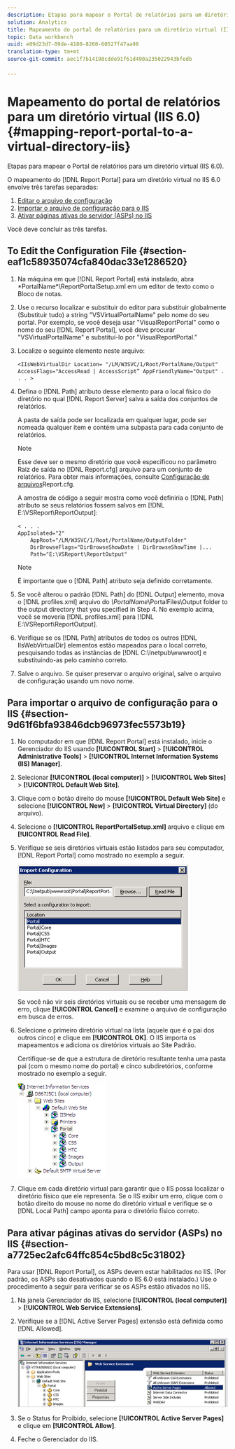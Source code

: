 ```yaml
---
description: Etapas para mapear o Portal de relatórios para um diretório virtual (IIS 6.0).
solution: Analytics
title: Mapeamento do portal de relatórios para um diretório virtual (IIS 6.0)
topic: Data workbench
uuid: e09d23d7-09de-4180-8260-60527f47aa98
translation-type: tm+mt
source-git-commit: aec1f7b14198cdde91f61d490a235022943bfedb

---
```



# Mapeamento do portal de relatórios para um diretório virtual (IIS 6.0){#mapping-report-portal-to-a-virtual-directory-iis}

Etapas para mapear o Portal de relatórios para um diretório virtual (IIS 6.0).

O mapeamento do [!DNL Report Portal] para um diretório virtual no IIS 6.0 envolve três tarefas separadas:

1. [Editar o arquivo de configuração](../../../../home/c-rpt-oview/c-install-rpt-port/c-virtual-dir/c-map-rpt-port-vdir-6.md#section-eaf1c58935074cfa840dac33e1286520)
1. [Importar o arquivo de configuração para o IIS](../../../../home/c-rpt-oview/c-install-rpt-port/c-virtual-dir/c-map-rpt-port-vdir-6.md#section-9d61f6bfa93846dcb96973fec5573b19)
1. [Ativar páginas ativas do servidor (ASPs) no IIS](../../../../home/c-rpt-oview/c-install-rpt-port/c-virtual-dir/c-map-rpt-port-vdir-6.md#section-a7725ec2afc64ffc854c5bd8c5c31802)

Você deve concluir as três tarefas.

## To Edit the Configuration File {#section-eaf1c58935074cfa840dac33e1286520}

1. Na máquina em que [!DNL Report Portal] está instalado, abra \*PortalName*\ReportPortalSetup.xml em um editor de texto como o Bloco de notas.

1. Use o recurso localizar e substituir do editor para substituir globalmente (Substituir tudo) a string &quot;VSVirtualPortalName&quot; pelo nome do seu portal. Por exemplo, se você deseja usar &quot;VisualReportPortal&quot; como o nome do seu [!DNL Report Portal], você deve procurar &quot;VSVirtualPortalName&quot; e substituí-lo por &quot;VisualReportPortal.&quot;
1. Localize o seguinte elemento neste arquivo:

   ```
   <IIsWebVirtualDir Location= "/LM/W3SVC/1/Root/PortalName/Output" AccessFlags="AccessRead | AccessScript” AppFriendlyName="Output" . . . >
   ```

1. Defina o [!DNL Path] atributo desse elemento para o local físico do diretório no qual [!DNL Report Server] salva a saída dos conjuntos de relatórios.

   A pasta de saída pode ser localizada em qualquer lugar, pode ser nomeada qualquer item e contém uma subpasta para cada conjunto de relatórios.

   >[!NOTE]
   >
   >Esse deve ser o mesmo diretório que você especificou no parâmetro Raiz de saída no [!DNL Report.cfg] arquivo para um conjunto de relatórios. Para obter mais informações, consulte [Configuração de arquivos](../../../../home/c-rpt-oview/c-admin-rpt/c-config-rpt-files.md#concept-cf4b95344fcb4c8c877db91e5f1d345d)Report.cfg.

   A amostra de código a seguir mostra como você definiria o [!DNL Path] atributo se seus relatórios fossem salvos em [!DNL E:\VSReport\ReportOutput]:

   ```
   < . . . 
   AppIsolated="2" 
       AppRoot="/LM/W3SVC/1/Root/PortalName/OutputFolder" 
       DirBrowseFlags="DirBrowseShowDate | DirBrowseShowTime |...  
       Path="E:\VSReport\ReportOutput"
   ```

   >[!NOTE]
   >
   >É importante que o [!DNL Path] atributo seja definido corretamente.

1. Se você alterou o padrão [!DNL Path] do [!DNL Output] elemento, mova o [!DNL profiles.xml] arquivo do *\PortalName*\PortalFiles\Output folder to the output directory that you specified in Step 4. No exemplo acima, você se moveria [!DNL profiles.xml] para [!DNL E:\VSReport\ReportOutput].

1. Verifique se os [!DNL Path] atributos de todos os outros [!DNL IIsWebVirtualDir] elementos estão mapeados para o local correto, pesquisando todas as instâncias de [!DNL C:\Inetpub\wwwroot] e substituindo-as pelo caminho correto.

1. Salve o arquivo. Se quiser preservar o arquivo original, salve o arquivo de configuração usando um novo nome.

## Para importar o arquivo de configuração para o IIS {#section-9d61f6bfa93846dcb96973fec5573b19}

1. No computador em que [!DNL Report Portal] está instalado, inicie o Gerenciador do IIS usando **[!UICONTROL Start]** > **[!UICONTROL Administrative Tools]** > **[!UICONTROL Internet Information Systems (IIS) Manager]**.

1. Selecionar **[!UICONTROL (local computer)]** > **[!UICONTROL Web Sites]** > **[!UICONTROL Default Web Site]**.

1. Clique com o botão direito do mouse **[!UICONTROL Default Web Site]** e selecione **[!UICONTROL New]** > **[!UICONTROL Virtual Directory]** (do arquivo).

1. Selecione o **[!UICONTROL ReportPortalSetup.xml]** arquivo e clique em **[!UICONTROL Read File]**.

1. Verifique se seis diretórios virtuais estão listados para seu computador, [!DNL Report Portal] como mostrado no exemplo a seguir.

   ![](assets/rptPort_dia_VirDirs.png)

   Se você não vir seis diretórios virtuais ou se receber uma mensagem de erro, clique **[!UICONTROL Cancel]** e examine o arquivo de configuração em busca de erros.

1. Selecione o primeiro diretório virtual na lista (aquele que é o pai dos outros cinco) e clique em **[!UICONTROL OK]**. O IIS importa os mapeamentos e adiciona os diretórios virtuais ao Site Padrão.

   Certifique-se de que a estrutura de diretório resultante tenha uma pasta pai (com o mesmo nome do portal) e cinco subdiretórios, conforme mostrado no exemplo a seguir.

   ![](assets/rptPort_scrn_VirDirs_Installed.png)

1. Clique em cada diretório virtual para garantir que o IIS possa localizar o diretório físico que ele representa. Se o IIS exibir um erro, clique com o botão direito do mouse no nome do diretório virtual e verifique se o [!DNL Local Path] campo aponta para o diretório físico correto.

## Para ativar páginas ativas do servidor (ASPs) no IIS {#section-a7725ec2afc64ffc854c5bd8c5c31802}

Para usar [!DNL Report Portal], os ASPs devem estar habilitados no IIS. (Por padrão, os ASPs são desativados quando o IIS 6.0 está instalado.) Use o procedimento a seguir para verificar se os ASPs estão ativados no IIS.

1. Na janela Gerenciador do IIS, selecione **[!UICONTROL (local computer)]** > **[!UICONTROL Web Service Extensions]**.
1. Verifique se a [!DNL Active Server Pages] extensão está definida como [!DNL Allowed].

   ![](assets/report_aspenable.png)

1. Se o Status for Proibido, selecione **[!UICONTROL Active Server Pages]** e clique em **[!UICONTROL Allow]**.
1. Feche o Gerenciador do IIS.

